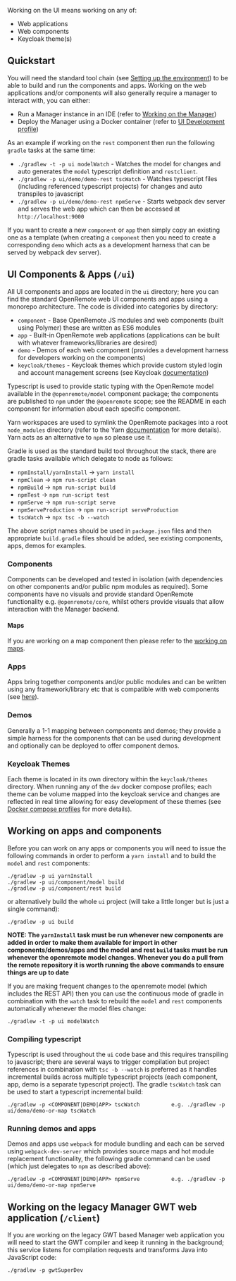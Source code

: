 Working on the UI means working on any of:

* Web applications
* Web components
* Keycloak theme(s)

## Quickstart
You will need the standard tool chain (see [Setting up the environment](./Developer-Guide%3A-Preparing-the-environment)) to be able to build and run the components and apps. Working on the web applications and/or components will also generally require a manager to interact with, you can either:

* Run a Manager instance in an IDE (refer to [Working on the Manager](./Developer-Guide%3A-Working-on-the-Manager))
* Deploy the Manager using a Docker container (refer to [UI Development profile](./Developer-Guide%3A-Docker-compose-profiles#ui-development-devyml))

As an example if working on the `rest` component then run the following `gradle` tasks at the same time:

- `./gradlew -t -p ui modelWatch` - Watches the model for changes and auto generates the `model` typescript definition and `restclient`.
- `./gradlew -p ui/demo/demo-rest tscWatch` - Watches typescript files (including referenced typescript projects) for changes and auto transpiles to javascript
- `./gradlew -p ui/demo/demo-rest npmServe` - Starts webpack dev server and serves the web app which can then be accessed at `http://localhost:9000`

If you want to create a new `component` or `app` then simply copy an existing one as a template (when creating a `component` then you need to create a corresponding `demo` which acts as a development harness that can be served by webpack dev server).

## UI Components & Apps (`/ui`)
All UI components and apps are located in the `ui` directory; here you can find the standard OpenRemote web UI components and apps using a monorepo architecture. The code is divided into categories by directory:

* `component` - Base OpenRemote JS modules and web components (built using Polymer) these are written as ES6 modules
* `app` - Built-in OpenRemote web applications (applications can be built with whatever frameworks/libraries are desired)
* `demo` - Demos of each web component (provides a development harness for developers working on the components)
* `keycloak/themes` - Keycloak themes which provide custom styled login and account management screens (see Keycloak [documentation](https://www.keycloak.org))

Typescript is used to provide static typing with the OpenRemote model available in the `@openremote/model` component package; the components are published to `npm` under the `@openremote` scope; see the README in each component for information about each specific component.

Yarn workspaces are used to symlink the OpenRemote packages into a root `node_modules` directory (refer to the Yarn [documentation](https://yarnpkg.com/) for more details). Yarn acts as an alternative to `npm` so please use it.

Gradle is used as the standard build tool throughout the stack, there are gradle tasks available which delegate to node as follows:

* `npmInstall/yarnInstall` -> `yarn install`
* `npmClean` -> `npm run-script clean`
* `npmBuild` -> `npm run-script build`
* `npmTest` -> `npm run-script test`
* `npmServe` -> `npm run-script serve`
* `npmServeProduction` -> `npm run-script serveProduction`
* `tscWatch` -> `npx tsc -b --watch`

The above script names should be used in `package.json` files and then appropriate `build.gradle` files should be added, see existing components, apps, demos for examples.

### Components
Components can be developed and tested in isolation (with dependencies on other components and/or public npm modules as required). Some components have no visuals and provide standard OpenRemote functionality e.g. `@openremote/core`, whilst others provide visuals that allow interaction with the Manager backend.

#### Maps
If you are working on a map component then please refer to the [working on maps](./Developer-Guide:).

### Apps
Apps bring together components and/or public modules and can be written using any framework/library etc that is
compatible with web components (see [here]([https://custom-elements-everywhere.com/)).

### Demos
Generally a 1-1 mapping between components and demos; they provide a simple harness for the components that can be used during development and optionally can be deployed to offer component demos. 

### Keycloak Themes
Each theme is located in its own directory within the `keycloak/themes` directory. When running any of the `dev` docker compose profiles; each theme can be volume mapped into the keycloak service and changes are reflected in real time allowing for easy development of these themes (see [Docker compose profiles](./Developer-Guide:-Docker-compose-profiles) for more details).

## Working on apps and components
Before you can work on any apps or components you will need to issue the following commands in order to perform a `yarn install` and to build the `model` and `rest` components:

```
./gradlew -p ui yarnInstall
./gradlew -p ui/component/model build
./gradlew -p ui/component/rest build
```

or alternatively build the whole `ui` project (will take a little longer but is just a single command):

```
./gradlew -p ui build
```

**NOTE: The `yarnInstall` task must be run whenever new components are added in order to make them available for import in other components/demos/apps and the model and rest `build` tasks must be run whenever the openremote model changes. Whenever you do a pull from the remote repository it is worth running the above commands to ensure things are up to date**

If you are making frequent changes to the openremote model (which includes the REST API) then you can use the continuous mode of gradle in combination with the `watch` task to rebuild the `model` and `rest` components automatically whenever the model files change:

```
./gradlew -t -p ui modelWatch
```

### Compiling typescript
Typescript is used throughout the `ui` code base and this requires transpiling to javascript; there are several ways to trigger compilation but project references in combination with `tsc -b --watch` is preferred as it handles incremental builds across multiple typescript projects (each component, app, demo is a separate typescript project). The gradle `tscWatch` task can be used to start a typescript incremental build:

```
./gradlew -p <COMPONENT|DEMO|APP> tscWatch          e.g. ./gradlew -p ui/demo/demo-or-map tscWatch
```

### Running demos and apps
Demos and apps use `webpack` for module bundling and each can be served using `webpack-dev-server` which provides source maps and hot module replacement functionality, the following gradle command can be used (which just delegates to `npm` as described above):

```
./gradlew -p <COMPONENT|DEMO|APP> npmServe          e.g. ./gradlew -p ui/demo/demo-or-map npmServe
```

## Working on the legacy Manager GWT web application (`/client`)
If you are working on the legacy GWT based Manager web application you will need to start the GWT compiler and keep it running in the background; this service listens for compilation requests and transforms Java into JavaScript code:
```
./gradlew -p gwtSuperDev
```